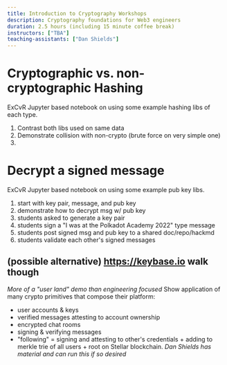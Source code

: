 ```yaml
---
title: Introduction to Cryptography Workshops
description: Cryptography foundations for Web3 engineers
duration: 2.5 hours (including 15 minute coffee break)
instructors: ["TBA"]
teaching-assistants: ["Dan Shields"]
---
```


# Cryptographic vs. non-cryptographic Hashing

ExCvR Jupyter based notebook on using some example hashing libs of each type.
1. Contrast both libs used on same data
1. Demonstrate collision with non-crypto (brute force on very simple one)
1. 

# Decrypt a signed message

ExCvR Jupyter based notebook on using some example pub key libs.
1. start with key pair, message, and pub key
1. demonstrate how to decrypt msg w/ pub key
1. students asked to generate a key pair
1. students sign a "I was at the Polkadot Academy 2022" type message
1. students post signed msg and pub key to a shared doc/repo/hackmd
1. students validate each other's signed messages 

## (possible alternative) <https://keybase.io> walk though

_More of a "user land" demo than engineering focused_
Show application of many crypto primitives that compose their platform:
- user accounts & keys
- verified messages attesting to account ownership
- encrypted chat rooms
- signing & verifying messages
- "following" = signing and attesting to other's credentials + adding to merkle trie of all users + root on Stellar blockchain. 
_Dan Shields has material and can run this if so desired_